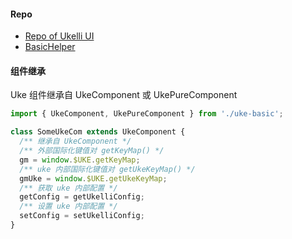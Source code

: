 #### Repo

- [Repo of Ukelli UI](https://github.com/ukelli/ukelli-ui)
- [BasicHelper](https://github.com/SANGET/basic-helper-js.git)

#### 组件继承

Uke 组件继承自 UkeComponent 或 UkePureComponent

```jsx static
import { UkeComponent, UkePureComponent } from './uke-basic';

class SomeUkeCom extends UkeComponent {
  /** 继承自 UkeComponent */
  /** 外部国际化键值对 getKeyMap() */
  gm = window.$UKE.getKeyMap;
  /** uke 内部国际化键值对 getUkeKeyMap() */
  gmUke = window.$UKE.getUkeKeyMap;
  /** 获取 uke 内部配置 */
  getConfig = getUkelliConfig;
  /** 设置 uke 内部配置 */
  setConfig = setUkelliConfig;
}
```